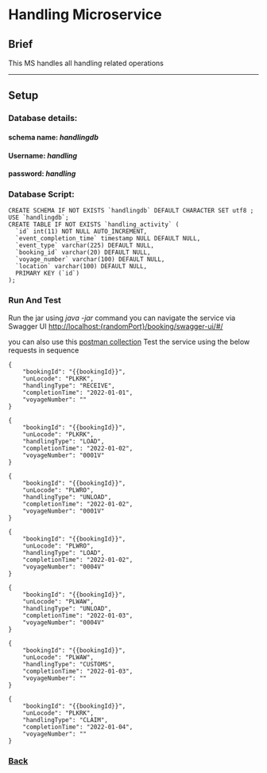 # Handling Microservice

## Brief

This MS handles all handling related operations

---

## Setup

### Database details:

#### schema name: *handlingdb*

#### Username: *handling*

#### password: *handling*

### Database Script:

	CREATE SCHEMA IF NOT EXISTS `handlingdb` DEFAULT CHARACTER SET utf8 ;
	USE `handlingdb`;
	CREATE TABLE IF NOT EXISTS `handling_activity` (
	  `id` int(11) NOT NULL AUTO_INCREMENT,
	  `event_completion_time` timestamp NULL DEFAULT NULL,
	  `event_type` varchar(225) DEFAULT NULL,
	  `booking_id` varchar(20) DEFAULT NULL,
	  `voyage_number` varchar(100) DEFAULT NULL,
	  `location` varchar(100) DEFAULT NULL,
	  PRIMARY KEY (`id`)
	);

### Run And Test

Run the jar using *java -jar* command you can navigate the service via Swagger
UI [http://localhost:{randomPort}/booking/swagger-ui/#/](http://localhost:{randomPort}/booking/swagger-ui/#/)

you can also use this [postman collection](postman/Handling.postman_collection.json)
Test the service using the below requests in sequence

    {
        "bookingId": "{{bookingId}}",
        "unLocode": "PLKRK",
        "handlingType": "RECEIVE",
        "completionTime": "2022-01-01",
        "voyageNumber": ""
    }
    
    {
        "bookingId": "{{bookingId}}",
        "unLocode": "PLKRK",
        "handlingType": "LOAD",
        "completionTime": "2022-01-02",
        "voyageNumber": "0001V"
    }
    
    {
        "bookingId": "{{bookingId}}",
        "unLocode": "PLWRO",
        "handlingType": "UNLOAD",
        "completionTime": "2022-01-02",
        "voyageNumber": "0001V"
    }
    
    {
        "bookingId": "{{bookingId}}",
        "unLocode": "PLWRO",
        "handlingType": "LOAD",
        "completionTime": "2022-01-02",
        "voyageNumber": "0004V"
    }
    
    {
        "bookingId": "{{bookingId}}",
        "unLocode": "PLWAW",
        "handlingType": "UNLOAD",
        "completionTime": "2022-01-03",
        "voyageNumber": "0004V"
    }
    
    {
        "bookingId": "{{bookingId}}",
        "unLocode": "PLWAW",
        "handlingType": "CUSTOMS",
        "completionTime": "2022-01-03",
        "voyageNumber": ""
    }
    
    {
        "bookingId": "{{bookingId}}",
        "unLocode": "PLKRK",
        "handlingType": "CLAIM",
        "completionTime": "2022-01-04",
        "voyageNumber": ""
    }

### [Back](../README.md)
